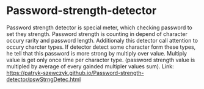 # Password-strength-detector
Password strength detector is special meter, which checking password to set they strength. Password strength is counting in depend of character occury rarity and password length.  Additionaly this detector call attention to occury charcter types. If detector detect some character form these types, he tell that this password is more strong by multiply over value. Multiply value is get only once time per character type. (password strength value is multipled by average of every gainded multipler values sum).
Link: https://patryk-szewczyk.github.io/Password-strength-detector/pswStrngDetec.html
